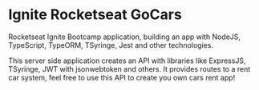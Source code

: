 # Ignite Rocketseat GoCars

Rocketseat Ignite Bootcamp application, building an app with NodeJS, TypeScript, TypeORM, TSyringe, Jest and other technologies.

This server side application creates an API with libraries like ExpressJS, TSyringe, JWT with jsonwebtoken and others. It provides routes to a rent car system, feel free to use this API to create you own cars rent app!